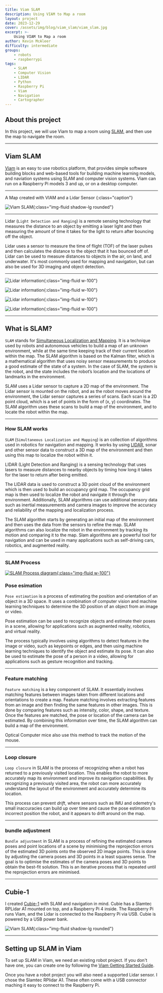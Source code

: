 ```yaml
---
title: Viam SLAM
description: Using VIAM to Map a room
layout: project
date: 2023-12-29
cover: /assets/img/blog/viam_slam/viam_slam.jpg
excerpt: >-
    Using VIAM to Map a room
author: Kevin McAleer
difficulty: intermediate
groups:
    - robots
    - raspberrypi
tags:
    - SLAM
    - Computer Vision
    - LIDAR
    - Python
    - Raspberry Pi
    - Viam
    - Navigation
    - Cartographer
---
```


## About this project

In this project, we will use Viam to map a room using [SLAM](#what-is-slam), and then use the map to navigate the room.

---

## Viam SLAM

[Viam](https://www.viam.com) is an easy to use robotics platform, that provides simple software building blocks and web-based tools for building machine learning models, and naviation systems using SLAM and computer vision systems. Viam can run on a Raspberry Pi models 3 and up, or on a desktop computer.

---

A Map created with VIAM and a Lidar Sensor
{:class="caption"}

![Viam SLAM](/assets/img/blog/viam_slam/slam.png){:class="img-fluid shadow-lg rounded"}

---

Lidar (`Light Detection and Ranging`) is a remote sensing technology that measures the distance to an object by emitting a laser light and then measuring the amount of time it takes for the light to return after bouncing off the object.

Lidar uses a sensor to measure the time of flight (TOF) of the laser pulses and then calculates the distance to the object that it has bounced off of. Lidar can be used to measure distances to objects in the air, on land, and underwater. It's most commonly used for mapping and navigation, but can also be used for 3D imaging and object detection.

---

![Lidar information](/assets/img/how_it_works/lidar01.jpg){:class="img-fluid w-100"}

![Lidar information](/assets/img/how_it_works/lidar02.jpg){:class="img-fluid w-100"}

![Lidar information](/assets/img/how_it_works/lidar03.jpg){:class="img-fluid w-100"}

![Lidar information](/assets/img/how_it_works/lidar04.jpg){:class="img-fluid w-100"}

---

## What is SLAM?

`SLAM` stands for [Simultaneous Localization and Mapping](/resources/glossary#slam). It is a technique used by robots and autonomous vehicles to build a map of an unknown environment, while at the same time keeping track of their current location within the map. The SLAM algorithm is based on the Kalman filter, which is a mathematical algorithm that uses noisy sensor measurements to produce a good estimate of the state of a system. In the case of SLAM, the system is the robot, and the state includes the robot’s location and the locations of landmarks in the environment.

SLAM uses a Lidar sensor to capture a 2D map of the environment. The Lidar sensor is mounted on the robot, and as the robot moves around the environment, the Lidar sensor captures a series of scans. Each scan is a 2D point cloud, which is a set of points in the form of (x, y) coordinates. The SLAM algorithm uses these scans to build a map of the environment, and to locate the robot within the map.

---

### How SLAM works

`SLAM` (`Simultaneous Localization and Mapping`) is an collection of algorithms used in robotics for navigation and mapping. It works by using [LIDAR](/resources/glossary#lidar), sonar and other sensor data to construct a 3D map of the environment and then using this map to localize the robot within it.

LIDAR (Light Detection and Ranging) is a sensing technology that uses lasers to measure distances to nearby objects by timing how long it takes for the laser to return after being emitted. 

The LIDAR data is used to construct a 3D point cloud of the environment which is then used to build an occupancy grid map. The occupancy grid map is then used to localize the robot and navigate it through the environment. Additionally, SLAM algorithms can use additional sensory data such as inertial measurements and camera images to improve the accuracy and reliability of the mapping and localization process.

The SLAM algorithm starts by generating an initial map of the environment and then uses the data from the sensors to refine the map. SLAM algorithms can also localize the robot in the environment by tracking its motion and comparing it to the map. Slam algorithms are a powerful tool for navigation and can be used in many applications such as self-driving cars, robotics, and augmented reality.

---

### SLAM Process

[![SLAM Process diagram](/assets/img/how_it_works/slam02.jpg){:class="img-fluid w-100"}](/assets/img/how_it_works/slam02.jpg)

### Pose esimation

`Pose estimation` is a process of estimating the position and orientation of an object in a 3D space. It uses a combination of computer vision and machine learning techniques to determine the 3D position of an object from an image or video.

Pose estimation can be used to recognize objects and estimate their poses in a scene, allowing for applications such as augmented reality, robotics, and virtual reality. 

The process typically involves using algorithms to detect features in the image or video, such as keypoints or edges, and then using machine learning techniques to identify the object and estimate its pose. It can also be used to estimate the pose of a person in a video, allowing for applications such as gesture recognition and tracking.

---

### Feature matching

`Feature matching` is a key component of SLAM. It essentially involves matching features between images taken from different locations and orientations to create a map. Feature matching involves extracting features from an image and then finding the same features in other images. This is done by comparing features such as intensity, color, shape, and texture. Once the features are matched, the pose or location of the camera can be estimated. By combining this information over time, the SLAM algorithm can build a map of the environment.

Optical Computer mice also use this method to track the motion of the mouse.

---

### Loop closure

`Loop closure` in SLAM is the process of recognizing when a robot has returned to a previously visited location. This enables the robot to more accurately map its environment and improve its navigation capabilities. By recognizing a previously visited area, the robot can more accurately understand the layout of the environment and accurately determine its location.

This process can prevent *drift*, where sensors such as IMU and odemetry's small inaccuracies can build up over time and cause the pose estimation to incorrect position the robot, and it appears to drift around on the map.

---

### bundle adjustment

`Bundle adjustment` in SLAM is a process of refining the estimated camera poses and point locations of a scene by minimising the reprojection errors of the estimated 3D points onto the observed 2D image points. This is done by adjusting the camera poses and 3D points in a least squares sense. The goal is to optimise the estimates of the camera poses and 3D points to obtain the best-fit solution. This is an iterative process that is repeated until the reprojection errors are minimised.

---

## Cubie-1

I created [Cubie-1](/cubie-1) with SLAM and navigation in mind. Cubie has a Slamtec RPLidar A1 mounted on top, and a Raspberry Pi 4 inside. The Raspberry Pi runs Viam, and the Lidar is connected to the Raspberry Pi via USB. Cubie is powered by a USB power bank.

![Viam SLAM](/assets/img/blog/viam_slam/cubie.jpg){:class="img-fluid shadow-lg rounded"}

---

## Setting up SLAM in Viam

To set up SLAM in Viam, we need an existing robot project. If you don't have one, you can create one by following the [Viam Getting Started Guide](https://docs.viam.com/getting-started/).

Once you have a robot project you will also need a supported Lidar sensor. I chose the Slamtec RPlidar A1. These often come with a USB connector maching it easy to connect to the Raspberry Pi.